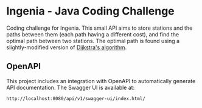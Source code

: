 # Ingenia - Java Coding Challenge

Coding challenge for Ingenia.
This small API aims to store stations and the paths between them (each path having a different cost), and find the optimal path between two stations.
The optimal path is found using a slightly-modified version of [Dijkstra's algorithm](https://en.wikipedia.org/wiki/Dijkstra%27s_algorithm).

## OpenAPI

This project includes an integration with OpenAPI to automatically generate API documentation.
The Swagger UI is available at:
```
http://localhost:8080/api/v1/swagger-ui/index.html/
```
